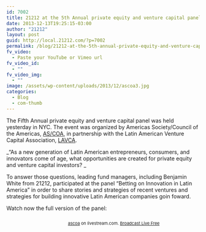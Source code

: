 ```yaml
---
id: 7002
title: 21212 at the 5th Annual private equity and venture capital panel by AS/COA
date: 2013-12-13T19:25:15-03:00
author: "21212"
layout: post
guid: http://local.21212.com/?p=7002
permalink: /blog/21212-at-the-5th-annual-private-equity-and-venture-capital-panel-by-ascoa/
fv_video:
  - Paste your YouTube or Vimeo url
fv_video_id:
  - ""
fv_video_img:
  - ""
image: /assets/wp-content/uploads/2013/12/ascoa3.jpg
categories:
  - Blog
  - com-thumb
---
```

The Fifth Annual private equity and venture capital panel was held yesterday in NYC. The event was organized by Americas Society/Council of the Americas, [AS/COA](http://www.as-coa.org/), in partnership with the Latin American Venture Capital Association, [LAVCA](http://www.lavca.org/).

_&#8220;As a new generation of Latin American entrepreneurs, consumers, and innovators come of age, what opportunities are created for private equity and venture capital investors? _

To answer those questions, leading fund managers, including Benjamin White from 21212, participated at the panel &#8220;Betting on Innovation in Latin America&#8221; in order to share stories and strategies of recent ventures and strategies for building innovative Latin American companies goin foward.

Watch now the full version of the panel:



<div style="font-size: 11px; padding-top: 10px; text-align: center; width: 560px;">
  <a title="Watch ascoa" href="http://www.livestream.com/ascoa?utm_source=lsplayer&utm_medium=embed&utm_campaign=footerlinks">ascoa</a> on livestream.com. <a title="Broadcast Live Free" href="http://www.livestream.com/?utm_source=lsplayer&utm_medium=embed&utm_campaign=footerlinks">Broadcast Live Free</a>
</div>

&nbsp;